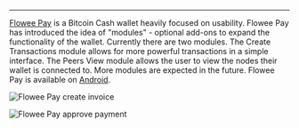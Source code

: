 ---
[Flowee Pay](https://flowee.org/products/pay/) is a Bitcoin Cash wallet heavily focused on usability. Flowee Pay has introduced the idea of "modules" - optional add-ons to expand the functionality of the wallet. Currently there are two modules. The Create Transactions module allows for more powerful transactions in a simple interface. The Peers View module allows the user to view the nodes their wallet is connected to. More modules are expected in the future. Flowee Pay is available on [Android](https://play.google.com/store/apps/details?id=org.flowee.pay).

![Flowee Pay create invoice](https://play-lh.googleusercontent.com/nfRrL4twgbdSsfrSc4Tg6Mu1gjNsROUUXRgCbTeA-E_vjjpfzWBaAcMHyxWlXbn0avc=w2560-h1440-rw "Create an Invoice")

![Flowee Pay approve payment](https://play-lh.googleusercontent.com/xtUY1t4fmKS4vD5t6TVk0GsWGxLyL_CdnP-206LvLnWtNCyGetFHSHtwRWDUdO8U9Man=w2560-h1440-rw "Approve Payment")
